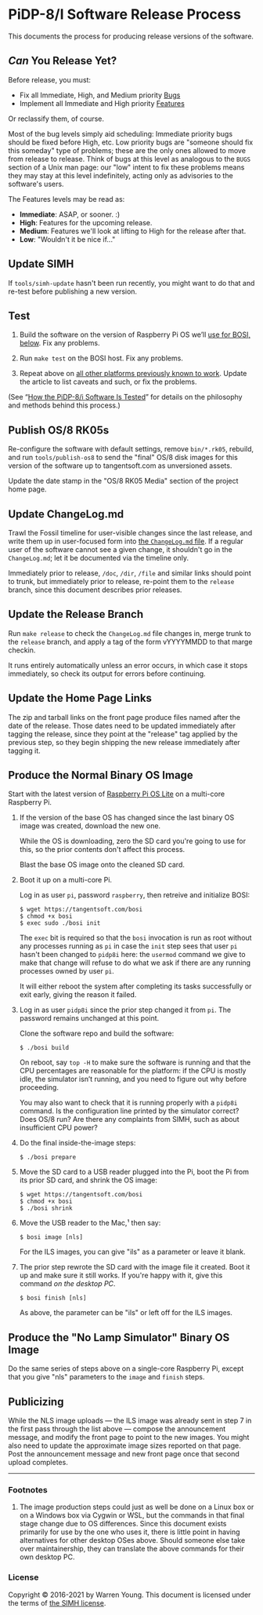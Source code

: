 # PiDP-8/I Software Release Process

This documents the process for producing release versions of the
software.


## *Can* You Release Yet?

Before release, you must:

*   Fix all Immediate, High, and Medium priority [Bugs](/bugs)
*   Implement all Immediate and High priority [Features](/features)

Or reclassify them, of course.

Most of the bug levels simply aid scheduling: Immediate priority bugs
should be fixed before High, etc. Low priority bugs are "someone should
fix this someday" type of problems; these are the only ones allowed to
move from release to release. Think of bugs at this level as analogous
to the `BUGS` section of a Unix man page: our "low" intent to fix these
problems means they may stay at this level indefinitely, acting only as
advisories to the software's users.

The Features levels may be read as:

*   **Immediate**: ASAP, or sooner. :)
*   **High**: Features for the upcoming release.
*   **Medium**: Features we'll look at lifting to High for the release
    after that.
*   **Low**: "Wouldn't it be nice if..."


## Update SIMH

If `tools/simh-update` hasn't been run recently, you might want to do
that and re-test before publishing a new version.


## Test

1.  Build the software on the version of Raspberry Pi OS we’ll
    [use for BOSI, below](#bosi). Fix any problems.

2.  Run `make test` on the BOSI host. Fix any problems.

3.  Repeat above on [all other platforms previously known to work][oscomp].
    Update the article to list caveats and such, or fix the problems.

(See “[How the PiDP-8/i Software Is Tested](./testing.md)” for details
on the philosophy and methods behind this process.)

[oscomp]: https://tangentsoft.com/pidp8i/wiki?name=OS+Compatibility


## Publish OS/8 RK05s

Re-configure the software with default settings, remove `bin/*.rk05`,
rebuild, and run `tools/publish-os8` to send the "final" OS/8 disk
images for this version of the software up to tangentsoft.com as
unversioned assets.

Update the date stamp in the "OS/8 RK05 Media" section of the project
home page.


## Update ChangeLog.md

Trawl the Fossil timeline for user-visible changes since the last
release, and write them up in user-focused form into [the `ChangeLog.md`
file][cl]. If a regular user of the software cannot see a given change,
it shouldn't go in the `ChangeLog.md`; let it be documented via the
timeline only.

Immediately prior to release, `/doc`, `/dir`, `/file` and similar links
should point to trunk, but immediately prior to release, re-point them
to the `release` branch, since this document describes prior releases.

[cl]: https://tangentsoft.com/pidp8i/doc/trunk/ChangeLog.md


## Update the Release Branch

Run `make release` to check the `ChangeLog.md` file changes in, merge
trunk to the `release` branch, and apply a tag of the form vYYYYMMDD to
that marge checkin.

It runs entirely automatically unless an error occurs, in which case it
stops immediately, so check its output for errors before continuing.


## Update the Home Page Links

The zip and tarball links on the front page produce files named after
the date of the release. Those dates need to be updated immediately
after tagging the release, since they point at the "release" tag applied
by the previous step, so they begin shipping the new release immediately
after tagging it.


## <a id="bosi"></a>Produce the Normal Binary OS Image

Start with the latest version of [Raspberry Pi OS Lite][os] on a multi-core
Raspberry Pi.

1.  If the version of the base OS has changed since the last binary OS
    image was created, download the new one.

    While the OS is downloading, zero the SD card you're going to use
    for this, so the prior contents don't affect this process.
    
    Blast the base OS image onto the cleaned SD card.

2.  Boot it up on a multi-core Pi.

    Log in as user `pi`, password `raspberry`, then retreive and
    initialize BOSI:

        $ wget https://tangentsoft.com/bosi
        $ chmod +x bosi
        $ exec sudo ./bosi init

    The `exec` bit is required so that the `bosi` invocation is run as
    root without any processes running as `pi` in case the `init` step
    sees that user `pi` hasn't been changed to `pidp8i` here: the
    `usermod` command we give to make that change will refuse to do what
    we ask if there are any running processes owned by user `pi`.

    It will either reboot the system after completing its tasks
    successfully or exit early, giving the reason it failed.

3.  Log in as user `pidp8i` since the prior step changed it from `pi`.
    The password remains unchanged at this point.

    Clone the software repo and build the software:

        $ ./bosi build

    On reboot, say `top -H` to make sure the software is running and
    that the CPU percentages are reasonable for the platform: if the CPU
    is mostly idle, the simulator isn’t running, and you need to figure
    out why before proceeding.

    You may also want to check that it is running properly with a
    `pidp8i` command.  Is the configuration line printed by the
    simulator correct?  Does OS/8 run?  Are there any complaints from
    SIMH, such as about insufficient CPU power?

4.  Do the final inside-the-image steps:

        $ ./bosi prepare

5.  Move the SD card to a USB reader plugged into the Pi, boot the Pi
    from its prior SD card, and shrink the OS image:

        $ wget https://tangentsoft.com/bosi
        $ chmod +x bosi
        $ ./bosi shrink

6.  Move the USB reader to the Mac,¹ then say:

        $ bosi image [nls]

    For the ILS images, you can give "ils" as a parameter or leave it
    blank.

7.  The prior step rewrote the SD card with the image file it created.
    Boot it up and make sure it still works.  If you're happy with it,
    give this command *on the desktop PC*.

        $ bosi finish [nls]

    As above, the parameter can be "ils" or left off for the ILS images.

[os]: https://www.raspberrypi.org/software/operating-systems/


## Produce the "No Lamp Simulator" Binary OS Image

Do the same series of steps above on a single-core Raspberry Pi, except
that you give "nls" parameters to the `image` and `finish` steps.


## Publicizing

While the NLS image uploads — the ILS image was already sent in step 7
in the first pass through the list above — compose the announcement
message, and modify the front page to point to the new images.  You
might also need to update the approximate image sizes reported on that
page.  Post the announcement message and new front page once that second
upload completes.


----------------------

### Footnotes

1.  The image production steps could just as well be done on a Linux box
    or on a Windows box via Cygwin or WSL, but the commands in that
    final stage change due to OS differences.  Since this document
    exists primarily for use by the one who uses it, there is little
    point in having alternatives for other desktop OSes above.  Should
    someone else take over maintainership, they can translate the above
    commands for their own desktop PC.


### License

Copyright © 2016-2021 by Warren Young. This document is licensed under
the terms of [the SIMH license][sl].

[sl]: https://tangentsoft.com/pidp8i/doc/trunk/SIMH-LICENSE.md
